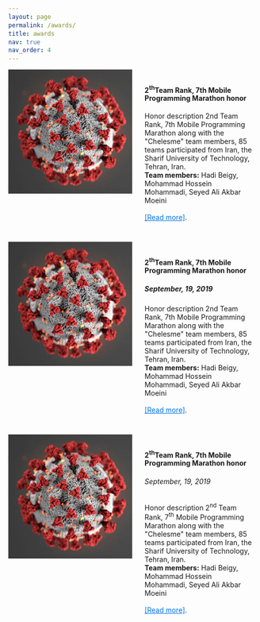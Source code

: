 ```yaml
---
layout: page
permalink: /awards/
title: awards
nav: true
nav_order: 4
---
```


<!-- Main container with separate hover for text only -->
<div style="clear: both; display: flex; align-items: flex-start;">
  <!-- Image section without hover effect -->
  <div style="flex-shrink: 0; padding-right: 3%;">
    <img src="/assets/img/science5.png" alt="Science class image" class="img-fluid rounded z-depth-1" style="width: 100%; height: auto;">
  </div>
  
  <!-- Text container with hover and click functionality -->
  <div onclick="window.open('https://www.google.com', '_blank')" style="cursor: pointer; padding: 10px; transition: background-color 0.3s; width: 100%;">
    <h4>2<sup>th</sup>Team Rank, 7th Mobile Programming Marathon honor</h4>
    <p>
      Honor description 2nd Team Rank, 7th Mobile Programming Marathon along with the "Chelesme" team members, 85 teams participated from Iran, the Sharif         University of Technology, Tehran, Iran.<br>
      <b>Team members:</b> Hadi Beigy, Mohammad Hossein Mohammadi, Seyed Ali Akbar Moeini <br> <br>
      <a href="https://www.google.com" target="_blank" style="color: #0073e6; text-decoration: underline;" onclick="event.stopPropagation();">[Read more]</a>.
    </p>
  </div>
</div>

<!-- CSS for hover effect on the text container only -->
<style>
  /* Hover effect on the text container only */
  div[onclick]:hover {
    background-color: #f0f0f0; /* Light gray background on hover */
  }
</style>


<br>


<!-- Main container with separate hover for text only -->
<div style="clear: both; display: flex; align-items: flex-start;">
  <!-- Image section without hover effect -->
  <div style="flex-shrink: 0; padding-right: 3%;">
    <img src="/assets/img/science5.png" alt="Science class image" class="img-fluid rounded z-depth-1" style="width: 100%; height: auto;">
  </div>
  
  <!-- Text container with hover and click functionality -->
  <div onclick="window.open('https://www.google.com', '_blank')" style="cursor: pointer; padding: 10px; transition: background-color 0.3s; width: 100%;">
    <h4>2<sup>th</sup>Team Rank, 7th Mobile Programming Marathon honor</h4>
    <h5>September, 19, 2019</h5>
    <p>
      Honor description 2nd Team Rank, 7th Mobile Programming Marathon along with the "Chelesme" team members, 85 teams participated from Iran, the Sharif         University of Technology, Tehran, Iran.<br>
      <b>Team members:</b> Hadi Beigy, Mohammad Hossein Mohammadi, Seyed Ali Akbar Moeini <br> <br>
      <a href="https://www.google.com" target="_blank" style="color: #0073e6; text-decoration: underline;" onclick="event.stopPropagation();">[Read more]</a>.
    </p>
  </div>
</div>

<!-- CSS for hover effect on the text container only -->
<style>
  /* Hover effect on the text container only */
  div[onclick]:hover {
    background-color: #f0f0f0; /* Light gray background on hover */
  }
</style>


<br>


<!-- Main container with separate hover for text only -->
<div style="clear: both; display: flex; align-items: flex-start;">
  <!-- Image section without hover effect -->
  <div style="flex-shrink: 0; padding-right: 3%;">
    <img src="/assets/img/science5.png" alt="Science class image" class="img-fluid rounded z-depth-1" style="width: 100%; height: auto;">
  </div>
  
  <!-- Text container with hover and click functionality -->
  <div onclick="window.open('https://www.google.com', '_blank')" style="cursor: pointer; padding: 10px; transition: background-color 0.3s; width: 100%;">
    <h4>2<sup>th</sup>Team Rank, 7th Mobile Programming Marathon honor</h4>
    <h6>September, 19, 2019</h6>
    <p>
      Honor description 2<sup>nd</sup> Team Rank, 7<sup>th</sup> Mobile Programming Marathon along with the "Chelesme" team members, 85 teams participated from Iran, the Sharif         University of Technology, Tehran, Iran.<br>
      <b>Team members:</b> Hadi Beigy, Mohammad Hossein Mohammadi, Seyed Ali Akbar Moeini <br> <br>
      <a href="https://www.google.com" target="_blank" style="color: #0073e6; text-decoration: underline;" onclick="event.stopPropagation();">[Read more]</a>.
    </p>
  </div>
</div>

<!-- CSS for hover effect on the text container only -->
<style>
  /* Hover effect on the text container only */
  div[onclick]:hover {
    background-color: #f0f0f0; /* Light gray background on hover */
  }
</style>
